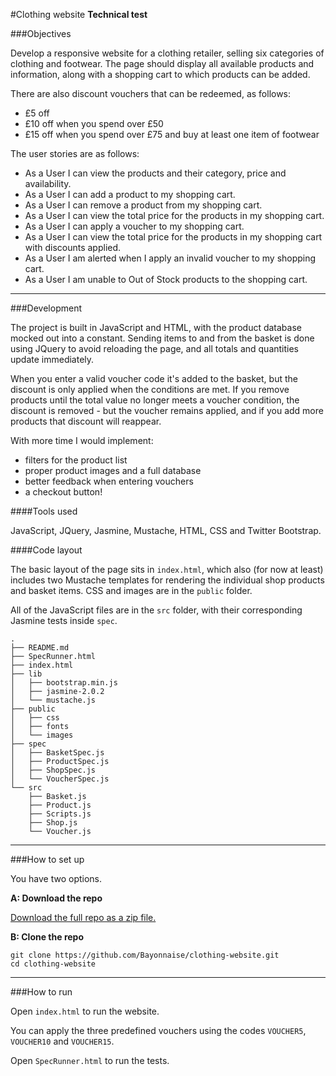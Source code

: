 #Clothing website
**Technical test**

###Objectives

Develop a responsive website for a clothing retailer, selling six categories of clothing and footwear. The page should display all available products and information, along with a shopping cart to which products can be added.

There are also discount vouchers that can be redeemed, as follows:
- £5 off
- £10 off when you spend over £50
- £15 off when you spend over £75 and buy at least one item of footwear

The user stories are as follows:
- As a User I can view the products and their category, price and availability.
- As a User I can add a product to my shopping cart.
- As a User I can remove a product from my shopping cart.
- As a User I can view the total price for the products in my shopping cart.
- As a User I can apply a voucher to my shopping cart.
- As a User I can view the total price for the products in my shopping cart with discounts applied.
- As a User I am alerted when I apply an invalid voucher to my shopping cart.
- As a User I am unable to Out of Stock products to the shopping cart.

---

###Development

The project is built in JavaScript and HTML, with the product database mocked out into a constant. Sending items to and from the basket is done using JQuery to avoid reloading the page, and all totals and quantities update immediately. 

When you enter a valid voucher code it's added to the basket, but the discount is only applied when the conditions are met. If you remove products until the total value no longer meets a voucher condition, the discount is removed - but the voucher remains applied, and if you add more products that discount will reappear.

With more time I would implement:
- filters for the product list
- proper product images and a full database
- better feedback when entering vouchers
- a checkout button!

####Tools used

JavaScript, JQuery, Jasmine, Mustache, HTML, CSS and Twitter Bootstrap.

####Code layout

The basic layout of the page sits in `index.html`, which also (for now at least) includes two Mustache templates for rendering the individual shop products and basket items. CSS and images are in the `public` folder.

All of the JavaScript files are in the `src` folder, with their corresponding Jasmine tests inside `spec`.

```shell
.
├── README.md
├── SpecRunner.html
├── index.html
├── lib
│   ├── bootstrap.min.js
│   ├── jasmine-2.0.2
│   └── mustache.js
├── public
│   ├── css
│   ├── fonts
│   └── images
├── spec
│   ├── BasketSpec.js
│   ├── ProductSpec.js
│   ├── ShopSpec.js
│   └── VoucherSpec.js
└── src
    ├── Basket.js
    ├── Product.js
    ├── Scripts.js
    ├── Shop.js
    └── Voucher.js
```

---

###How to set up

You have two options.

**A: Download the repo**

[Download the full repo as a zip file.](https://github.com/Bayonnaise/clothing-website/archive/master.zip)

**B: Clone the repo**

```shell
git clone https://github.com/Bayonnaise/clothing-website.git
cd clothing-website
```

---

###How to run

Open `index.html` to run the website.

You can apply the three predefined vouchers using the codes `VOUCHER5`, `VOUCHER10` and `VOUCHER15`.

Open `SpecRunner.html` to run the tests.